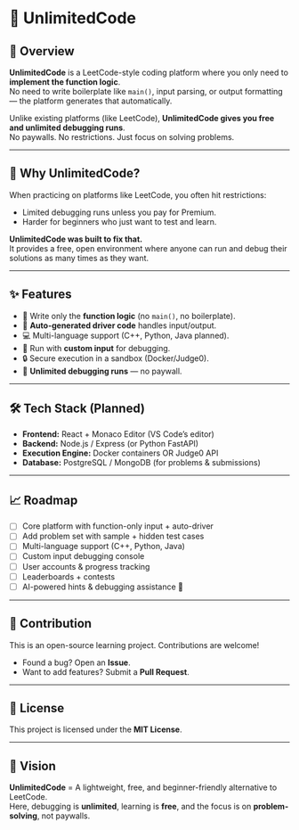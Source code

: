 # 🚀 UnlimitedCode

## 📌 Overview
**UnlimitedCode** is a LeetCode-style coding platform where you only need to **implement the function logic**.  
No need to write boilerplate like `main()`, input parsing, or output formatting — the platform generates that automatically.  

Unlike existing platforms (like LeetCode), **UnlimitedCode gives you free and unlimited debugging runs**.  
No paywalls. No restrictions. Just focus on solving problems.

---

## 🎯 Why UnlimitedCode?
When practicing on platforms like LeetCode, you often hit restrictions:
- Limited debugging runs unless you pay for Premium.  
- Harder for beginners who just want to test and learn.  

**UnlimitedCode was built to fix that.**  
It provides a free, open environment where anyone can run and debug their solutions as many times as they want.  

---

## ✨ Features
- 📝 Write only the **function logic** (no `main()`, no boilerplate).  
- 🔄 **Auto-generated driver code** handles input/output.  
- 💻 Multi-language support (C++, Python, Java planned).  
- 🧪 Run with **custom input** for debugging.  
- 🔒 Secure execution in a sandbox (Docker/Judge0).  
- 🚀 **Unlimited debugging runs** — no paywall.  

---

## 🛠️ Tech Stack (Planned)
- **Frontend:** React + Monaco Editor (VS Code’s editor)  
- **Backend:** Node.js / Express (or Python FastAPI)  
- **Execution Engine:** Docker containers OR Judge0 API  
- **Database:** PostgreSQL / MongoDB (for problems & submissions)  

---

## 📈 Roadmap
- [ ] Core platform with function-only input + auto-driver  
- [ ] Add problem set with sample + hidden test cases  
- [ ] Multi-language support (C++, Python, Java)  
- [ ] Custom input debugging console  
- [ ] User accounts & progress tracking  
- [ ] Leaderboards + contests  
- [ ] AI-powered hints & debugging assistance 🤖  

---

## 🤝 Contribution
This is an open-source learning project. Contributions are welcome!  
- Found a bug? Open an **Issue**.  
- Want to add features? Submit a **Pull Request**.  

---

## 📜 License
This project is licensed under the **MIT License**.

---

## 🚀 Vision
**UnlimitedCode** = A lightweight, free, and beginner-friendly alternative to LeetCode.  
Here, debugging is **unlimited**, learning is **free**, and the focus is on **problem-solving**, not paywalls.  
